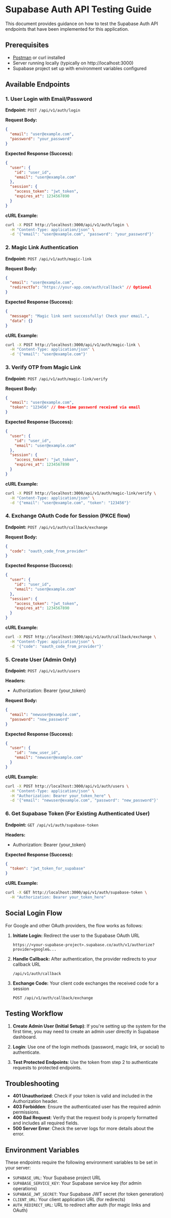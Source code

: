 # Supabase Auth API Testing Guide

This document provides guidance on how to test the Supabase Auth API endpoints that have been implemented for this application.

## Prerequisites

- [Postman](https://www.postman.com/downloads/) or curl installed
- Server running locally (typically on http://localhost:3000)
- Supabase project set up with environment variables configured

## Available Endpoints

### 1. User Login with Email/Password

**Endpoint:** `POST /api/v1/auth/login`

**Request Body:**
```json
{
  "email": "user@example.com",
  "password": "your_password"
}
```

**Expected Response (Success):**
```json
{
  "user": {
    "id": "user_id",
    "email": "user@example.com"
  },
  "session": {
    "access_token": "jwt_token",
    "expires_at": 1234567890
  }
}
```

**cURL Example:**
```bash
curl -X POST http://localhost:3000/api/v1/auth/login \
  -H "Content-Type: application/json" \
  -d '{"email": "user@example.com", "password": "your_password"}'
```

### 2. Magic Link Authentication

**Endpoint:** `POST /api/v1/auth/magic-link`

**Request Body:**
```json
{
  "email": "user@example.com",
  "redirectTo": "https://your-app.com/auth/callback" // Optional
}
```

**Expected Response (Success):**
```json
{
  "message": "Magic link sent successfully! Check your email.",
  "data": {}
}
```

**cURL Example:**
```bash
curl -X POST http://localhost:3000/api/v1/auth/magic-link \
  -H "Content-Type: application/json" \
  -d '{"email": "user@example.com"}'
```

### 3. Verify OTP from Magic Link

**Endpoint:** `POST /api/v1/auth/magic-link/verify`

**Request Body:**
```json
{
  "email": "user@example.com",
  "token": "123456" // One-time password received via email
}
```

**Expected Response (Success):**
```json
{
  "user": {
    "id": "user_id",
    "email": "user@example.com"
  },
  "session": {
    "access_token": "jwt_token",
    "expires_at": 1234567890
  }
}
```

**cURL Example:**
```bash
curl -X POST http://localhost:3000/api/v1/auth/magic-link/verify \
  -H "Content-Type: application/json" \
  -d '{"email": "user@example.com", "token": "123456"}'
```

### 4. Exchange OAuth Code for Session (PKCE flow)

**Endpoint:** `POST /api/v1/auth/callback/exchange`

**Request Body:**
```json
{
  "code": "oauth_code_from_provider"
}
```

**Expected Response (Success):**
```json
{
  "user": {
    "id": "user_id",
    "email": "user@example.com"
  },
  "session": {
    "access_token": "jwt_token",
    "expires_at": 1234567890
  }
}
```

**cURL Example:**
```bash
curl -X POST http://localhost:3000/api/v1/auth/callback/exchange \
  -H "Content-Type: application/json" \
  -d '{"code": "oauth_code_from_provider"}'
```

### 5. Create User (Admin Only)

**Endpoint:** `POST /api/v1/auth/users`

**Headers:**
- Authorization: Bearer {your_token}

**Request Body:**
```json
{
  "email": "newuser@example.com",
  "password": "new_password"
}
```

**Expected Response (Success):**
```json
{
  "user": {
    "id": "new_user_id",
    "email": "newuser@example.com"
  }
}
```

**cURL Example:**
```bash
curl -X POST http://localhost:3000/api/v1/auth/users \
  -H "Content-Type: application/json" \
  -H "Authorization: Bearer your_token_here" \
  -d '{"email": "newuser@example.com", "password": "new_password"}'
```

### 6. Get Supabase Token (For Existing Authenticated User)

**Endpoint:** `GET /api/v1/auth/supabase-token`

**Headers:**
- Authorization: Bearer {your_token}

**Expected Response (Success):**
```json
{
  "token": "jwt_token_for_supabase"
}
```

**cURL Example:**
```bash
curl -X GET http://localhost:3000/api/v1/auth/supabase-token \
  -H "Authorization: Bearer your_token_here"
```

## Social Login Flow

For Google and other OAuth providers, the flow works as follows:

1. **Initiate Login:** Redirect the user to the Supabase OAuth URL
   ```
   https://<your-supabase-project>.supabase.co/auth/v1/authorize?provider=google&...
   ```

2. **Handle Callback:** After authentication, the provider redirects to your callback URL
   ```
   /api/v1/auth/callback
   ```

3. **Exchange Code:** Your client code exchanges the received code for a session
   ```
   POST /api/v1/auth/callback/exchange
   ```

## Testing Workflow

1. **Create Admin User (Initial Setup)**:
   If you're setting up the system for the first time, you may need to create an admin user directly in Supabase dashboard.

2. **Login**:
   Use one of the login methods (password, magic link, or social) to authenticate.

3. **Test Protected Endpoints**:
   Use the token from step 2 to authenticate requests to protected endpoints.

## Troubleshooting

- **401 Unauthorized**: Check if your token is valid and included in the Authorization header.
- **403 Forbidden**: Ensure the authenticated user has the required admin permissions.
- **400 Bad Request**: Verify that the request body is properly formatted and includes all required fields.
- **500 Server Error**: Check the server logs for more details about the error.

## Environment Variables

These endpoints require the following environment variables to be set in your server:

- `SUPABASE_URL`: Your Supabase project URL
- `SUPABASE_SERVICE_KEY`: Your Supabase service key (for admin operations)
- `SUPABASE_JWT_SECRET`: Your Supabase JWT secret (for token generation)
- `CLIENT_URL`: Your client application URL (for redirects)
- `AUTH_REDIRECT_URL`: URL to redirect after auth (for magic links and OAuth) 